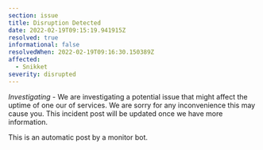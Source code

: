 ```yaml
---
section: issue
title: Disruption Detected
date: 2022-02-19T09:15:19.941915Z
resolved: true
informational: false
resolvedWhen: 2022-02-19T09:16:30.150389Z
affected:
  - Snikket
severity: disrupted
---
```

*Investigating* - We are investigating a potential issue that might affect the uptime of one our of services. We are sorry for any inconvenience this may cause you. This incident post will be updated once we have more information.

This is an automatic post by a monitor bot.
        